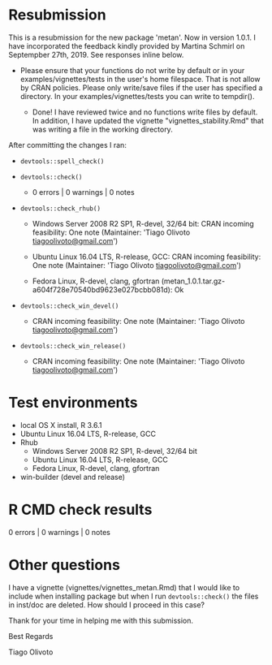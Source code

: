 # Resubmission
This is a resubmission for the new package 'metan'. Now in version 1.0.1. I have incorporated the feedback kindly provided by Martina Schmirl on Septempber 27th, 2019. See responses inline below. 

- Please ensure that your functions do not write by default or in your examples/vignettes/tests in the user's home filespace. That is not allow by CRAN policies. Please only write/save files if the user has specified a directory. In your examples/vignettes/tests you can write to tempdir().

   * Done! I have reviewed twice and no functions write files by default. In addition, I have updated the vignette "vignettes_stability.Rmd" that was writing a file in the working directory.


After committing the changes I ran:

- `devtools::spell_check()`
- `devtools::check()`
   - 0 errors | 0 warnings | 0 notes
   
- `devtools::check_rhub()`
   - Windows Server 2008 R2 SP1, R-devel, 32/64 bit: CRAN incoming feasibility: One note (Maintainer: 'Tiago Olivoto <tiagoolivoto@gmail.com>')
   
   - Ubuntu Linux 16.04 LTS, R-release, GCC: CRAN incoming feasibility: One note (Maintainer: 'Tiago Olivoto <tiagoolivoto@gmail.com>')
   
   - Fedora Linux, R-devel, clang, gfortran (metan_1.0.1.tar.gz-a604f728e70540bd9623e027bcbb081d): Ok
   
- `devtools::check_win_devel()`
   - CRAN incoming feasibility: One note (Maintainer: 'Tiago Olivoto <tiagoolivoto@gmail.com>')

- `devtools::check_win_release()`
   - CRAN incoming feasibility: One note (Maintainer: 'Tiago Olivoto <tiagoolivoto@gmail.com>')

# Test environments

- local OS X install, R 3.6.1
- Ubuntu Linux 16.04 LTS, R-release, GCC
- Rhub
   - Windows Server 2008 R2 SP1, R-devel, 32/64 bit
   - Ubuntu Linux 16.04 LTS, R-release, GCC
   - Fedora Linux, R-devel, clang, gfortran
- win-builder (devel and release)

# R CMD check results
0 errors | 0 warnings | 0 notes


# Other questions

I have a vignette (vignettes/vignettes_metan.Rmd) that I would like to include when installing package but when I run `devtools::check()` the files in inst/doc are deleted. How should I proceed in this case?

Thank for your time in helping me with this submission.

Best Regards

Tiago Olivoto  

